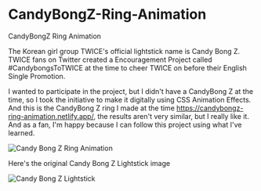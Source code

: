 # CandyBongZ-Ring-Animation
CandyBongZ Ring Animation

The Korean girl group TWICE's official lightstick name is Candy Bong Z. 
TWICE fans on Twitter created a Encouragement Project called #CandybongsToTWICE at the time  to cheer TWICE on before their English Single Promotion. 

I wanted to participate in the project, but I didn't have a CandyBong Z at the time, so I took the initiative to make it digitally using CSS Animation Effects. 
And this is the CandyBong Z ring I made at the time https://candybongz-ring-animation.netlify.app/, the results aren't very similar, but I really like it. 
And as a fan, I'm happy because I can follow this project using what I've learned.

![Candy Bong Z Ring Animation][1]

[1]: https://blogger.googleusercontent.com/img/b/R29vZ2xl/AVvXsEgEkJsfFwxsBJ3V0PEOPJWaq5PenuOjKYorAp9LwV2Ixc0FUkYpc00nePvxPgN65UcsZz_mYBXsuK3e6NKWytJfG-pVBcju_-CQ0gwuV13H7wLXI1wv5auEs-xJBYiukcxsHTUQCVrBn4Wcme5gIt623H4KzR4SL14GsiVbSCTtxD08Tz-RvFqK5_7u/s1317/Screenshot%20(516).png

Here's the original Candy Bong Z Lightstick image

![Candy Bong Z Lightstick][2]

[2]: https://64.media.tumblr.com/ea67097f6c94cf4f091e4f8a3a3452d8/tumblr_pqx1ocvMZH1qkfs9n_1280.png
